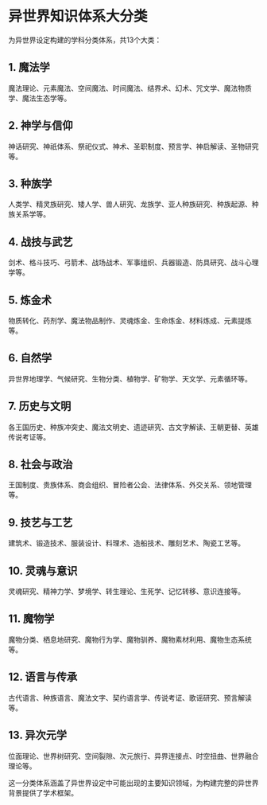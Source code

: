 # 异世界知识体系大分类

为异世界设定构建的学科分类体系，共13个大类：

## 1. 魔法学
魔法理论、元素魔法、空间魔法、时间魔法、结界术、幻术、咒文学、魔法物质学、魔法生态学等。

## 2. 神学与信仰
神话研究、神祇体系、祭祀仪式、神术、圣职制度、预言学、神启解读、圣物研究等。

## 3. 种族学
人类学、精灵族研究、矮人学、兽人研究、龙族学、亚人种族研究、种族起源、种族关系学等。

## 4. 战技与武艺
剑术、格斗技巧、弓箭术、战场战术、军事组织、兵器锻造、防具研究、战斗心理学等。

## 5. 炼金术
物质转化、药剂学、魔法物品制作、灵魂炼金、生命炼金、材料炼成、元素提炼等。

## 6. 自然学
异世界地理学、气候研究、生物分类、植物学、矿物学、天文学、元素循环等。

## 7. 历史与文明
各王国历史、种族冲突史、魔法文明史、遗迹研究、古文字解读、王朝更替、英雄传说考证等。

## 8. 社会与政治
王国制度、贵族体系、商会组织、冒险者公会、法律体系、外交关系、领地管理等。

## 9. 技艺与工艺
建筑术、锻造技术、服装设计、料理术、造船技术、雕刻艺术、陶瓷工艺等。

## 10. 灵魂与意识
灵魂研究、精神力学、梦境学、转生理论、生死学、记忆转移、意识连接等。

## 11. 魔物学
魔物分类、栖息地研究、魔物行为学、魔物驯养、魔物素材利用、魔物生态系统等。

## 12. 语言与传承
古代语言、种族语言、魔法文字、契约语言学、传说考证、歌谣研究、预言解读等。

## 13. 异次元学
位面理论、世界树研究、空间裂隙、次元旅行、异界连接点、时空扭曲、世界融合理论等。

这一分类体系涵盖了异世界设定中可能出现的主要知识领域，为构建完整的异世界背景提供了学术框架。